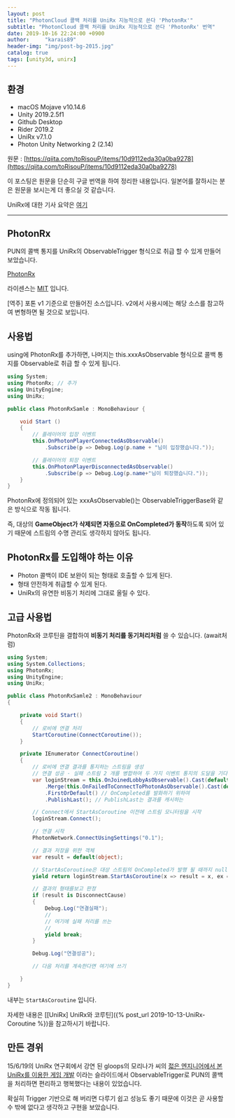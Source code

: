 ```yaml
---
layout: post
title: "PhotonCloud 콜백 처리를 UniRx 지능적으로 쓴다 'PhotonRx'"
subtitle: "PhotonCloud 콜백 처리를 UniRx 지능적으로 쓴다 'PhotonRx' 번역"
date: 2019-10-16 22:24:00 +0900
author:     "karais89"
header-img: "img/post-bg-2015.jpg"
catalog: true
tags: [unity3d, unirx]
---
```



## 환경

- macOS Mojave v10.14.6
- Unity 2019.2.5f1
- Github Desktop
- Rider 2019.2
- UniRx v7.1.0
- Photon Unity Networking 2 (2.14)

원문 : [https://qiita.com/toRisouP/items/10d9112eda30a0ba9278](https://qiita.com/toRisouP/items/10d9112eda30a0ba9278)

이 포스팅은 원문을 단순히 구글 번역을 하여 정리한 내용입니다. 일본어를 잘하시는 분은 원문을 보시는게 더 좋으실 것 같습니다. 

UniRx에 대한 기사 요약은 [여기](https://qiita.com/toRisouP/items/48b9fa25df64d3c6a392)

---

## PhotonRx

PUN의 콜백 통지를 UniRx의 ObservableTrigger 형식으로 취급 할 수 있게 만들어 보았습니다.

[PhotonRx](https://github.com/TORISOUP/PhotonRx)

라이센스는 [MIT](https://ko.wikipedia.org/wiki/MIT_%ED%97%88%EA%B0%80%EC%84%9C) 입니다.

[역주] 포톤 v1 기준으로 만들어진 소스입니다. v2에서 사용시에는 해당 소스를 참고하여 변형하면 될 것으로 보입니다.

## 사용법

using에 PhotonRx를 추가하면, 나머지는 this.xxxAsObservable 형식으로 콜백 통지를 Observable로 취급 할 수 있게 됩니다.

```cs
using System;
using PhotonRx; // 추가
using UnityEngine;
using UniRx;

public class PhotonRxSamle : MonoBehaviour {

    void Start ()
    {
        // 플레이어의 입장 이벤트
        this.OnPhotonPlayerConnectedAsObservable()
            .Subscribe(p => Debug.Log(p.name + "님이 입장했습니다."));

        // 플레이어의 퇴장 이벤트
        this.OnPhotonPlayerDisconnectedAsObservable()
            .Subscribe(p => Debug.Log(p.name+"님이 퇴장했습니다."));
    }
}
```

PhotonRx에 정의되어 있는 xxxAsObservable()는 ObservableTriggerBase와 같은 방식으로 작동 됩니다.

즉, 대상의 **GameObject가 삭제되면 자동으로 OnCompleted가 동작**하도록 되어 있기 때문에 스트림의 수명 관리도 생각하지 않아도 됩니다.

## PhotonRx를 도입해야 하는 이유

- Photon 콜백이 IDE 보완이 되는 형태로 호출할 수 있게 된다.
- 형태 안전하게 취급할 수 있게 된다.
- UniRx의 유연한 비동기 처리에 그대로 올릴 수 있다.

## 고급 사용법

PhotonRx와 코루틴을 결합하여 **비동기 처리를 동기처리처럼** 쓸 수 있습니다. (await처럼)

```cs
using System;
using System.Collections;
using PhotonRx;
using UnityEngine;
using UniRx;

public class PhotonRxSamle2 : MonoBehaviour
{

    private void Start()
    {
        // 로비에 연결 처리
        StartCoroutine(ConnectCoroutine());
    }

    private IEnumerator ConnectCoroutine()
    {
        // 로비에 연결 결과를 통지하는 스트림을 생성
        // 연결 성공 · 실패 스트림 2 개를 병합하여 두 가지 이벤트 통지의 도달을 기다리는
        var loginStream = this.OnJoinedLobbyAsObservable().Cast(default(object))
            .Merge(this.OnFailedToConnectToPhotonAsObservable().Cast(default(object)))
            .FirstOrDefault() // OnCompleted를 발화하기 위하여
            .PublishLast(); // PublishLast는 결과를 캐시하는

        // Connect에서 StartAsCoroutine 이전에 스트림 모니터링을 시작
        loginStream.Connect();

        // 연결 시작
        PhotonNetwork.ConnectUsingSettings("0.1");

        // 결과 저장을 위한 객체
        var result = default(object);

        // StartAsCoroutine은 대상 스트림의 OnCompleted가 발행 될 때까지 null를 돌려주는 (코루틴에서 대기)
        yield return loginStream.StartAsCoroutine(x => result = x, ex => { });

        // 결과의 형태를보고 판정
        if (result is DisconnectCause)
        {
            Debug.Log("연결실패");
            //
            // 여기에 실패 처리를 쓰는
            //
            yield break;
        }

        Debug.Log("연결성공");

        // 다음 처리를 계속한다면 여기에 쓰기

    }
}
```

내부는 `StartAsCoroutine` 입니다.

자세한 내용은 [[UniRx] UniRx와 코루틴]({% post_url 2019-10-13-UniRx-Coroutine %})을 참고하시기 바랍니다.

## 만든 경위

15/6/19의 UniRx 연구회에서 강연 된 gloops의 모리나가 씨의 [젋은 엔지니어에서 본 UniRx를 이용한 게임 개발](https://www.slideshare.net/HirohitoMorinaga/unirx) 이라는 슬라이드에서 ObservableTrigger로 PUN의 콜백을 처리하면 편리하고 행복했다는 내용이 있었습니다.

확실히 Trigger 기반으로 해 버리면 다루기 쉽고 성능도 좋기 때문에 이것은 곧 사용할 수 밖에 없다고 생각하고 구현을 보았습니다.